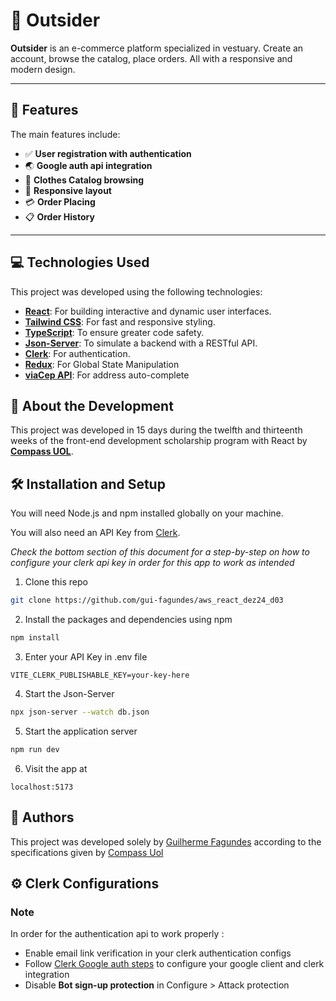 # 🧥 **Outsider**

**Outsider** is an e-commerce platform specialized in vestuary. Create an account, browse the catalog, place orders. All with a responsive and modern design.

---

## 💫 **Features**

The main features include:

- ✅ **User registration with authentication**
- 🌏 **Google auth api integration**
- 🛒 **Clothes Catalog browsing**
- 📱 **Responsive layout**
- 💳 **Order Placing**
- 📋 **Order History**


---

## 💻 **Technologies Used**

This project was developed using the following technologies:

- **[React](https://react.dev/)**: For building interactive and dynamic user interfaces.
- **[Tailwind CSS](https://tailwindcss.com/)**: For fast and responsive styling.
- **[TypeScript](https://www.typescriptlang.org/)**: To ensure greater code safety.
- **[Json-Server](https://www.npmjs.com/package/json-server/v/0.17.4)**: To simulate a backend with a RESTful API.
- **[Clerk](https://clerk.com/)**: For authentication.
- **[Redux](https://redux.js.org/)**: For Global State Manipulation
- **[viaCep API](https://viacep.com.br/)**: For address auto-complete


## 📖 About the Development

This project was developed in 15 days during the twelfth and thirteenth weeks of the front-end development scholarship program with React by **[Compass UOL](https://compass.uol/)**.

## 🛠️ Installation and Setup

You will need Node.js and npm installed globally on your machine.

You will also need an API Key from [Clerk](https://clerk.com/).

*Check the bottom section of this document for a step-by-step on how to configure your clerk api key in order for this app to work as intended*


1. Clone this repo

```bash
git clone https://github.com/gui-fagundes/aws_react_dez24_d03
```

2. Install the packages and dependencies using npm

```bash
npm install
```

3. Enter your API Key in .env file

```
VITE_CLERK_PUBLISHABLE_KEY=your-key-here
```

4. Start the Json-Server

```bash
npx json-server --watch db.json
```

5. Start the application server

```bash
npm run dev
```

6. Visit the app at

```
localhost:5173
```
    
## 🥇 Authors

This project was developed solely by [Guilherme Fagundes](https://github.com/gui-fagundes) according to the specifications given by [Compass Uol](https://compass.com)


## ⚙️ Clerk Configurations

### Note

In order for the authentication api to work properly :
 - Enable email link verification in your clerk authentication configs
 - Follow [Clerk Google auth steps](https://clerk.com/docs/authentication/social-connections/google) to configure your google client and clerk integration
  - Disable **Bot sign-up protection** in Configure > Attack protection

